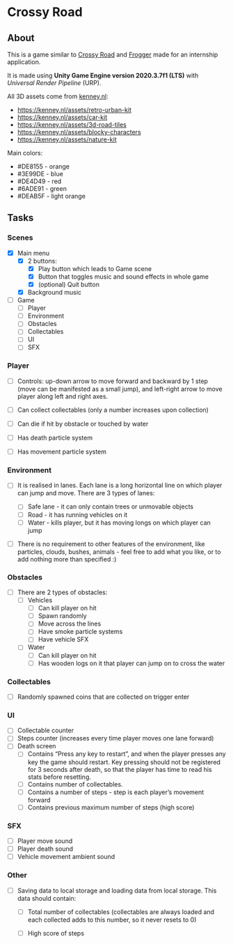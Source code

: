 # Crossy Road

## About
This is a game similar to [Crossy Road](https://play.google.com/store/apps/details?id=com.yodo1.crossyroad&hl=en&gl=US) and [Frogger](https://en.wikipedia.org/wiki/Frogger) made for an internship application.

It is made using **Unity Game Engine version 2020.3.7f1 (LTS)** with *Universal Render Pipeline* (URP).

All 3D assets come from [kenney.nl](https://kenney.nl/):
- https://kenney.nl/assets/retro-urban-kit
- https://kenney.nl/assets/car-kit
- https://kenney.nl/assets/3d-road-tiles
- https://kenney.nl/assets/blocky-characters
- https://kenney.nl/assets/nature-kit

Main colors:
- #DE8155 - orange
- #3E99DE - blue 
- #DE4D49 - red
- #6ADE91 - green
- #DEAB5F - light orange


## Tasks

### Scenes
- [X] Main menu 
  - [X] 2 buttons:
    - [X] Play button which leads to Game scene
    - [X] Button that toggles music and sound effects in whole game
    - [x] (optional) Quit button
  - [X] Background music
- [ ] Game
  - [ ] Player
  - [ ] Environment
  - [ ] Obstacles
  - [ ] Collectables
  - [ ] UI
  - [ ] SFX

### Player
- [ ] Controls: up-down arrow to move forward and backward by 1 step (move can be manifested as a small jump), and left-right arrow to move player along left and right axes.
- [ ] Can collect collectables (only a number increases upon collection)
- [ ] Can die if hit by obstacle or touched by water
- [ ] Has death particle system
- [ ] Has movement particle system


### Environment
- [ ] It is realised in lanes. Each lane is a long horizontal line on which player can jump and move. There are 3 types of lanes: 
  - [ ] Safe lane - it can only contain trees or unmovable objects
  - [ ] Road - it has running vehicles on it
  - [ ] Water - kills player, but it has moving longs on which player can jump
- [ ] There is no requirement to other features of the environment, like particles, clouds, bushes, animals - feel free to add what you like, or to add nothing more than specified :)


### Obstacles
- [ ] There are 2 types of obstacles:
  - [ ] Vehicles 
    - [ ] Can kill player on hit
    - [ ] Spawn randomly
    - [ ] Move across the lines
    - [ ] Have smoke particle systems
    - [ ] Have vehicle SFX
  - [ ] Water 
    - [ ] Can kill player on hit
    - [ ] Has wooden logs on it that player can jump on to cross the water

### Collectables
- [ ] Randomly spawned coins that are collected on trigger enter

### UI
- [ ] Collectable counter 
- [ ] Steps counter (increases every time player moves one lane forward) 
- [ ] Death screen
  - [ ] Contains “Press any key to restart”, and when the player presses any key the game should restart. Key pressing should not be registered for 3 seconds after death, so that the player has time to read his stats before resetting.
  - [ ] Contains number of collectables.
  - [ ] Contains a number of steps - step is each player’s movement forward
  - [ ] Contains previous maximum number of steps (high score)

### SFX
- [ ] Player move sound
- [ ] Player death sound 
- [ ] Vehicle movement ambient sound

### Other
- [ ] Saving data to local storage and loading data from local storage. This data should contain: 
  - [ ] Total number of collectables (collectables are always loaded and each collected adds to this number, so it never resets to 0)
  - [ ] High score of steps

